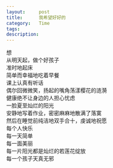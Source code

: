 ```yaml
---
layout:     post
title:      我希望好好的 
category:   Time
tags: 
description: 
---
```


想        <br>
从明天起，做个好孩子        <br>
准时地起床        <br>
简单而幸福地吃着早餐        <br>
课上认真有听话        <br>
偶尔回微微笑，扬起的嘴角荡漾樱花的涟漪        <br>
健康绝不让身边的人担心忧虑        <br>
一脸夏至灿烂的阳光        <br>
安静地写着作业，密密麻麻地散满了落寞        <br>
然后在睡觉前纯洁地双手合十，虔诚地祝愿        <br>
每个人快乐        <br>
每一天简单        <br>
每一面美丽        <br>
每一片阳光都是灿烂的若莲花绽放        <br>
每一个孩子天真无邪        <br>
